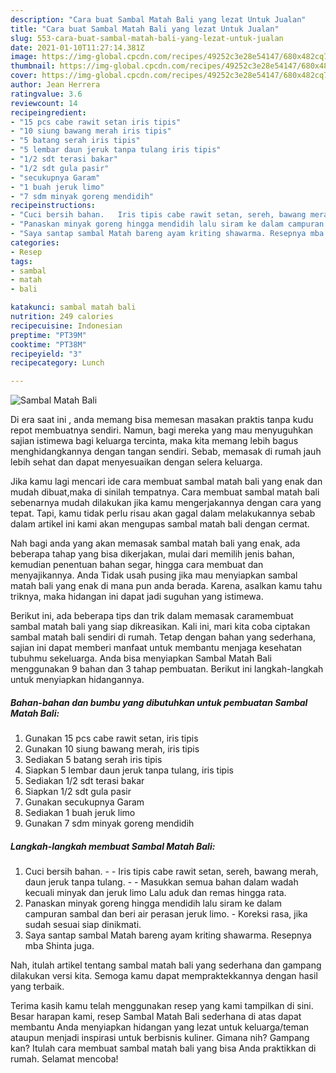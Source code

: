 ```yaml
---
description: "Cara buat Sambal Matah Bali yang lezat Untuk Jualan"
title: "Cara buat Sambal Matah Bali yang lezat Untuk Jualan"
slug: 553-cara-buat-sambal-matah-bali-yang-lezat-untuk-jualan
date: 2021-01-10T11:27:14.381Z
image: https://img-global.cpcdn.com/recipes/49252c3e28e54147/680x482cq70/sambal-matah-bali-foto-resep-utama.jpg
thumbnail: https://img-global.cpcdn.com/recipes/49252c3e28e54147/680x482cq70/sambal-matah-bali-foto-resep-utama.jpg
cover: https://img-global.cpcdn.com/recipes/49252c3e28e54147/680x482cq70/sambal-matah-bali-foto-resep-utama.jpg
author: Jean Herrera
ratingvalue: 3.6
reviewcount: 14
recipeingredient:
- "15 pcs cabe rawit setan iris tipis"
- "10 siung bawang merah iris tipis"
- "5 batang serah iris tipis"
- "5 lembar daun jeruk tanpa tulang iris tipis"
- "1/2 sdt terasi bakar"
- "1/2 sdt gula pasir"
- "secukupnya Garam"
- "1 buah jeruk limo"
- "7 sdm minyak goreng mendidih"
recipeinstructions:
- "Cuci bersih bahan.   Iris tipis cabe rawit setan, sereh, bawang merah, daun jeruk tanpa tulang.  Masukkan semua bahan dalam wadah kecuali minyak dan jeruk limo Lalu aduk dan remas hingga rata."
- "Panaskan minyak goreng hingga mendidih lalu siram ke dalam campuran sambal dan beri air perasan jeruk limo. Koreksi rasa, jika sudah sesuai siap dinikmati."
- "Saya santap sambal Matah bareng ayam kriting shawarma. Resepnya mba Shinta juga."
categories:
- Resep
tags:
- sambal
- matah
- bali

katakunci: sambal matah bali 
nutrition: 249 calories
recipecuisine: Indonesian
preptime: "PT39M"
cooktime: "PT38M"
recipeyield: "3"
recipecategory: Lunch

---
```



![Sambal Matah Bali](https://img-global.cpcdn.com/recipes/49252c3e28e54147/680x482cq70/sambal-matah-bali-foto-resep-utama.jpg)

Di era  saat ini , anda memang bisa memesan masakan praktis tanpa kudu repot membuatnya sendiri. Namun, bagi mereka yang mau menyuguhkan sajian istimewa bagi keluarga tercinta, maka kita memang lebih bagus menghidangkannya dengan tangan sendiri. Sebab, memasak di rumah jauh lebih sehat dan dapat menyesuaikan dengan selera keluarga.

Jika kamu lagi mencari ide cara membuat sambal matah bali yang enak dan mudah dibuat,maka di sinilah tempatnya. Cara membuat sambal matah bali  sebenarnya mudah dilakukan jika kamu mengerjakannya dengan cara yang tepat. Tapi, kamu tidak perlu risau akan gagal dalam melakukannya 
sebab dalam artikel ini kami akan mengupas sambal matah bali dengan cermat.  



Nah bagi anda yang akan memasak sambal matah bali yang enak, ada beberapa tahap yang bisa dikerjakan, mulai dari memilih jenis bahan, kemudian penentuan bahan segar, hingga cara membuat dan menyajikannya. Anda Tidak usah pusing jika mau menyiapkan sambal matah bali yang enak di mana pun anda berada. Karena, asalkan kamu  tahu triknya, maka hidangan ini dapat jadi suguhan yang istimewa.

Berikut ini, ada beberapa tips dan trik dalam memasak caramembuat sambal matah bali yang siap dikreasikan. Kali ini, mari kita coba ciptakan sambal matah bali sendiri di rumah. Tetap dengan bahan yang sederhana, sajian ini dapat memberi manfaat untuk membantu menjaga kesehatan tubuhmu sekeluarga. Anda bisa menyiapkan Sambal Matah Bali menggunakan 9 bahan dan 3 tahap pembuatan. Berikut ini langkah-langkah untuk menyiapkan hidangannya.

<!--inarticleads1-->

##### Bahan-bahan dan bumbu yang dibutuhkan untuk pembuatan Sambal Matah Bali:

1. Gunakan 15 pcs cabe rawit setan, iris tipis
1. Gunakan 10 siung bawang merah, iris tipis
1. Sediakan 5 batang serah iris tipis
1. Siapkan 5 lembar daun jeruk tanpa tulang, iris tipis
1. Sediakan 1/2 sdt terasi bakar
1. Siapkan 1/2 sdt gula pasir
1. Gunakan secukupnya Garam
1. Sediakan 1 buah jeruk limo
1. Gunakan 7 sdm minyak goreng mendidih




<!--inarticleads2-->

##### Langkah-langkah membuat Sambal Matah Bali:

1. Cuci bersih bahan.  -  - Iris tipis cabe rawit setan, sereh, bawang merah, daun jeruk tanpa tulang. -  - Masukkan semua bahan dalam wadah kecuali minyak dan jeruk limo Lalu aduk dan remas hingga rata.
1. Panaskan minyak goreng hingga mendidih lalu siram ke dalam campuran sambal dan beri air perasan jeruk limo. - Koreksi rasa, jika sudah sesuai siap dinikmati.
1. Saya santap sambal Matah bareng ayam kriting shawarma. Resepnya mba Shinta juga.




Nah, itulah artikel tentang  sambal matah bali  yang sederhana dan gampang dilakukan versi kita. Semoga kamu dapat mempraktekkannya dengan hasil yang terbaik. 

Terima kasih kamu telah menggunakan resep yang kami tampilkan di sini. Besar harapan kami, resep  Sambal Matah Bali sederhana di atas dapat membantu Anda menyiapkan hidangan yang lezat untuk keluarga/teman ataupun menjadi inspirasi untuk berbisnis kuliner. Gimana nih? Gampang kan? Itulah cara membuat sambal matah bali yang bisa Anda praktikkan di rumah. Selamat mencoba!

